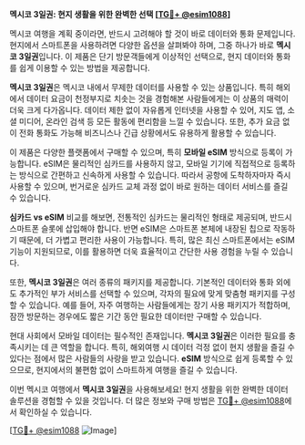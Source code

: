 **멕시코 3일권: 현지 생활을 위한 완벽한 선택 [[TG💪+ @esim1088](https://t.me/s/esim1088)]**

멕시코 여행을 계획 중이라면, 반드시 고려해야 할 것이 바로 데이터와 통화 문제입니다. 현지에서 스마트폰을 사용하려면 다양한 옵션을 살펴봐야 하며, 그중 하나가 바로 **멕시코 3일권**입니다. 이 제품은 단기 방문객들에게 이상적인 선택으로, 현지 데이터와 통화를 쉽게 이용할 수 있는 방법을 제공합니다.

**멕시코 3일권**은 멕시코 내에서 무제한 데이터를 사용할 수 있는 상품입니다. 특히 해외에서 데이터 요금이 천정부지로 치솟는 것을 경험해본 사람들에게는 이 상품의 매력이 더욱 크게 다가옵니다. 데이터 제한 없이 자유롭게 인터넷을 사용할 수 있어, 지도 앱, 소셜 미디어, 온라인 검색 등 모든 활동에 편리함을 느낄 수 있습니다. 또한, 추가 요금 없이 전화 통화도 가능해 비즈니스나 긴급 상황에서도 유용하게 활용할 수 있습니다.

이 제품은 다양한 플랫폼에서 구매할 수 있으며, 특히 **모바일 eSIM** 방식으로 등록이 가능합니다. eSIM은 물리적인 심카드를 사용하지 않고, 모바일 기기에 직접적으로 등록하는 방식으로 간편하고 신속하게 사용할 수 있습니다. 따라서 공항에 도착하자마자 즉시 사용할 수 있으며, 번거로운 심카드 교체 과정 없이 바로 원하는 데이터 서비스를 즐길 수 있습니다.

**심카드 vs eSIM** 비교를 해보면, 전통적인 심카드는 물리적인 형태로 제공되며, 반드시 스마트폰 슬롯에 삽입해야 합니다. 반면 eSIM은 스마트폰 본체에 내장된 칩으로 작동하기 때문에, 더 가볍고 편리한 사용이 가능합니다. 특히, 많은 최신 스마트폰에서는 eSIM 기능이 지원되므로, 이를 활용하면 더욱 효율적이고 간단한 사용 경험을 누릴 수 있습니다.

또한, **멕시코 3일권**은 여러 종류의 패키지를 제공합니다. 기본적인 데이터와 통화 외에도 추가적인 부가 서비스를 선택할 수 있으며, 각자의 필요에 맞게 맞춤형 패키지를 구성할 수 있습니다. 예를 들어, 자주 여행하는 사람들에게는 장기 사용 패키지가 적합하며, 잠깐 방문하는 경우에도 짧은 기간 동안 필요한 데이터만 구매할 수 있습니다.

현대 사회에서 모바일 데이터는 필수적인 존재입니다. **멕시코 3일권**은 이러한 필요를 충족시키는 데 큰 역할을 합니다. 특히, 해외여행 시 데이터 걱정 없이 현지 생활을 즐길 수 있다는 점에서 많은 사람들의 사랑을 받고 있습니다. **eSIM** 방식으로 쉽게 등록할 수 있으므로, 현지에서의 불편함 없이 스마트하게 여행을 즐길 수 있습니다.

이번 멕시코 여행에서 **멕시코 3일권**을 사용해보세요! 현지 생활을 위한 완벽한 데이터 솔루션을 경험할 수 있을 것입니다. 더 많은 정보와 구매 방법은 [TG💪+ @esim1088](https://t.me/s/esim1088)에서 확인하실 수 있습니다.

[[TG💪+ @esim1088](https://t.me/s/esim1088) ![Image](https://i.postimg.cc/Y0z9fWf4/image.png)]